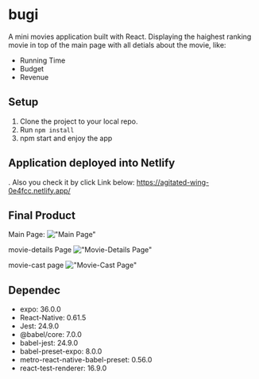 # bugi
A mini movies application built with React.
Displaying the haighest ranking movie in top of the main page with all detials about the movie, like:

* Running Time
* Budget
* Revenue


## Setup

1. Clone the project to your local repo.
2. Run `npm install`
3. npm start and enjoy the app



## Application deployed into Netlify
. Also you check it by click Link below:
https://agitated-wing-0e4fcc.netlify.app/




## Final Product

Main Page:
!["Main Page"]()

movie-details Page
!["Movie-Details Page"]()

movie-cast page
!["Movie-Cast Page"]()




## Dependec
* expo: 36.0.0
* React-Native: 0.61.5
* Jest: 24.9.0
* @babel/core: 7.0.0
* babel-jest: 24.9.0
* babel-preset-expo: 8.0.0
* metro-react-native-babel-preset: 0.56.0
* react-test-renderer: 16.9.0
